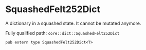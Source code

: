 # SquashedFelt252Dict

A dictionary in a squashed state. It cannot be mutated anymore.

Fully qualified path: `core::dict::SquashedFelt252Dict`

<pre><code class="language-rust">pub extern type SquashedFelt252Dict&lt;T&gt;</code></pre>

